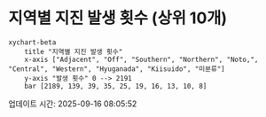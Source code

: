 # 지역별 지진 발생 횟수 (상위 10개)

```mermaid
xychart-beta
    title "지역별 지진 발생 횟수"
    x-axis ["Adjacent", "Off", "Southern", "Northern", "Noto,", "Central", "Western", "Hyuganada", "Kiisuido", "미분류"]
    y-axis "발생 횟수" 0 --> 2191
    bar [2189, 139, 39, 35, 25, 19, 16, 13, 10, 8]
```

업데이트 시간: 2025-09-16 08:05:52
